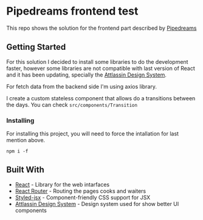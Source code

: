 # Pipedreams frontend test

This repo shows the solution for the frontend part described by [Pipedreams](https://www.pipedreams.com/)

## Getting Started

For this solution I decided to install some libraries to do the development faster, however some libraries are not compatible with last version of React and it has been updating, specially the [Attlassin Design System](https://atlassian.design/). 

For fetch data from the backend side I'm using axios library.

I create a custom stateless component that allows do a transitions between the days. You can check `src/components/Transition`


### Installing

For installing this project, you will need to force the intallation for last mention above. 

```
npm i -f
```

## Built With

- [React](https://react.dev/) - Library for the web intarfaces
- [React Router](https://reactrouter.com/en/main) - Routing the pages cooks and waiters
- [Styled-jsx](https://github.com/vercel/styled-jsx) - Component-friendly CSS support for JSX
- [Attlassin Design System](https://atlassian.design/) - Design system used for show better UI components
